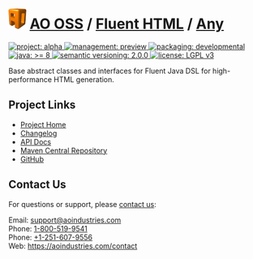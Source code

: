 # [<img src="ao-logo.png" alt="AO Logo" width="35" height="40">](https://github.com/aoindustries) [AO OSS](https://github.com/aoindustries/ao-oss) / [Fluent HTML](https://github.com/aoindustries/ao-fluent-html) / [Any](https://github.com/aoindustries/ao-fluent-html-any)
<p>
	<a href="https://aoindustries.com/life-cycle#project-alpha">
		<img src="https://oss.aoapps.com/ao-badges/project-alpha.svg" alt="project: alpha" />
	</a>
	<a href="https://aoindustries.com/life-cycle#management-preview">
		<img src="https://oss.aoapps.com/ao-badges/management-preview.svg" alt="management: preview" />
	</a>
	<a href="https://aoindustries.com/life-cycle#packaging-developmental">
		<img src="https://oss.aoapps.com/ao-badges/packaging-developmental.svg" alt="packaging: developmental" />
	</a>
	<br />
	<a href="https://docs.oracle.com/javase/8/docs/api/">
		<img src="https://oss.aoapps.com/ao-badges/java-8.svg" alt="java: &gt;= 8" />
	</a>
	<a href="http://semver.org/spec/v2.0.0.html">
		<img src="https://oss.aoapps.com/ao-badges/semver-2.0.0.svg" alt="semantic versioning: 2.0.0" />
	</a>
	<a href="https://www.gnu.org/licenses/lgpl-3.0">
		<img src="https://oss.aoapps.com/ao-badges/license-lgpl-3.0.svg" alt="license: LGPL v3" />
	</a>
</p>

Base abstract classes and interfaces for Fluent Java DSL for high-performance HTML generation.

## Project Links
* [Project Home](https://oss.aoapps.com/fluent-html/any/)
* [Changelog](https://oss.aoapps.com/fluent-html/any/changelog)
* [API Docs](https://oss.aoapps.com/fluent-html/any/apidocs/)
* [Maven Central Repository](https://search.maven.org/artifact/com.aoapps/ao-fluent-html-any)
* [GitHub](https://github.com/aoindustries/ao-fluent-html-any)

## Contact Us
For questions or support, please [contact us](https://aoindustries.com/contact):

Email: [support@aoindustries.com](mailto:support@aoindustries.com)  
Phone: [1-800-519-9541](tel:1-800-519-9541)  
Phone: [+1-251-607-9556](tel:+1-251-607-9556)  
Web: https://aoindustries.com/contact
